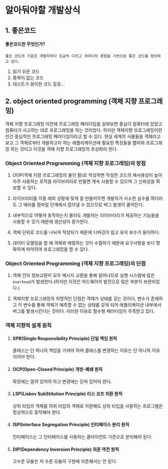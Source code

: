 # 알아둬야할 개발상식
## 1. 좋은코드
#### 좋은코드란 무엇인가?
	좋은 코드의 기준은 개발자마다 조금씩 다르고 저마다의 경험을 기반으로 좋은 코드를 정의하고 있다.
1. 읽기 쉬운 코드
2. 중복이 없는 코드
3. 테스트가 용이한 코드 등등...

## 2. object oriented programming (객체 지향 프로그래밍)
객체 지향 프로그래밍 이전에 프로그래밍 패러다임을 살펴보면 중심이 컴퓨터에 있었고 컴퓨터가 사고하는 대로 프로그래밍을 하는 것이었다.
하지만 객체지향 프로그래밍이란 인간 중심적인 프로그래밍 패러다임이라고 할 수 있다.
현실 세계의 사물들을 객체라고 보고 그 객체로부터 개발하고자 하는 애플리케이션에 필요한 특징들을 뽑아와 프로그래밍 하는 것이고
이것을 객체 지향 프로그래밍의 추상화라 한다.

### Object Oriented Programming (객체 지향 프로그래밍)의 장점
1. OOP(객체 지향 프로그래밍의 줄인 말)로 작성하면 작성한 코드의 재사용성이 높아
   자주 사용하는 로직을 라이브러리로 만들면 계속 사용할 수 있으며 그 신뢰성을 확보할 수 있다.

2. 라이브러리를 각종 예외 상황에 맞게 잘 만들어두면 개발자가 사소한 실수를 하더라도
   그 에러를 컴파일 단계에서 잡아낼 수 있으므로 버그 발생이 줄어든다.

3. 내부적으로 어떻게 동작하는지 몰라도 개발자는 라이브러리가 제공하는 기능들을 사용할 수 있기 때문에 생산성이 증가한다.

4. 객체 단위로 코드를 나눠져 작성되기 때문에 디버깅이 쉽고 유지 보수가 용이하다.

5. 데이터 모델링을 할 때 객체와 매핑하는 것이 수월하기 때문에 요구사항을 보다 명확하게 파악하여 프로그래밍을 할 수 있다.

### Object Oriented Programming (객체 지향 프로그래밍)의 단점
1. 객체 간의 정보교환이 모두 메시지 교환을 통해 일어나므로 실행 시스템에 많은 `overhead`가 발생한다.(하지만 이것은 하드웨어의 발전으로 많은 부분이 보완되었다.)

2. 객체지향 프로그래밍의 치명적인 단점은 객체가 상태를 갖는 것이다,
   변수가 존재하고 이 변수를 통해 객체가 예측할 수 없는 상태를 갖게 되어 애플리케이션 내부에서 버그를 발생시킨다는 것이다. 이러한 이유로 함수형 패러다임이 주목받고 있다.

### 객체 지향적 설계 원칙
1. #### SPR(Single Responsibility Principle) 단일 책임 원칙
   	클래스는 단 하나의 책임을 가져야 하며 클래스를 변경하는 이유는 단 하나의 이유이어야 한다.
2. #### OCP(Open-Closed Principle) 개방-폐쇄 원칙
   	확장에는 열려 있어야 하고 변경에는 닫혀 있어야 한다.
3. #### LSP(Liskov SubStitution Principle) 리스 코프 치환 원칙
   	상위 타입의 객체를 하위 타입의 객체로 치환해도 상위 타입을 사용하는 프로그램은 정상적으로 동작해야 한다.
4. #### ISP(Interface Segregation Principle) 인터페이스 분리 원칙
   	인터페이스는 그 인터페이스를 사용하는 클라이언트 기준으로 분리해야 된다.
5. #### DIP(Dependency Inversion Principle) 의존 역전 원칙
   	고수준 모듈은 저 수준 모듈의 구현에 의존해서는 안 된다.